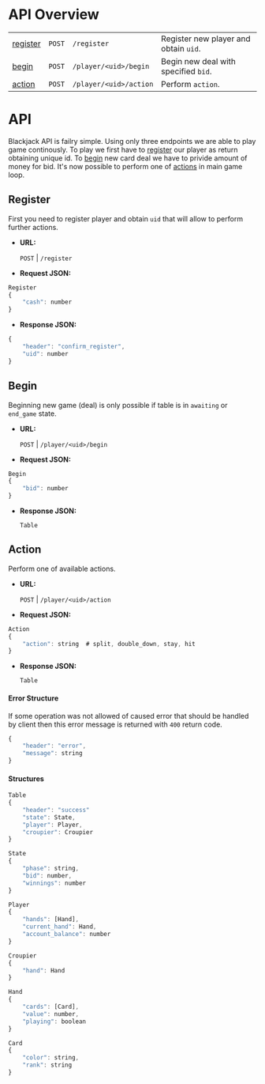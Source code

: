 # API Overview

|                       |        |                        |                                       |
|:--------------------- | ------:|:---------------------- |:------------------------------------- |
| [register](#register) | `POST` | `/register`            | Register new player and obtain `uid`. |
| [begin](#begin)       | `POST` | `/player/<uid>/begin`  | Begin new deal with specified `bid`.  |
| [action](#action)     | `POST` | `/player/<uid>/action` | Perform `action`.                     |

# API
Blackjack API is failry simple. Using only three endpoints we are able to play game continously.
To play we first have to [register](#register) our player as return obtaining unique id.
To [begin](#begin) new card deal we have to privide amount of money for bid.
It's now possible to perform one of [actions](#action) in main game loop.

## Register
First you need to register player and obtain `uid` that will allow to perform further actions.

- **URL:**

  `POST` | `/register`
- **Request JSON:**

```javascript
Register
{
    "cash": number
}
```
- **Response JSON:**

```javascript
{
    "header": "confirm_register",
    "uid": number
}
```

## Begin
Beginning new game (deal) is only possible if table is in `awaiting` or `end_game` state.

- **URL:**

  `POST` | `/player/<uid>/begin`
- **Request JSON:**

```javascript
Begin
{
    "bid": number
}
```
- **Response JSON:**

  `Table`
  
## Action
Perform one of available actions.

- **URL:**

  `POST` | `/player/<uid>/action`
- **Request JSON:**

```javascript
Action
{
    "action": string  # split, double_down, stay, hit
}
```
- **Response JSON:**

  `Table`

#### Error Structure
If some operation was not allowed of caused error that should be handled by client then this error message is returned with `400` return code.
```javascript
{
    "header": "error",
    "message": string
}
```

#### Structures
```javascript
Table
{
    "header": "success"
    "state": State,
    "player": Player,
    "croupier": Croupier
}
```

```javascript
State
{
    "phase": string,
    "bid": number,
    "winnings": number
}
```

```javascript
Player
{
    "hands": [Hand],
    "current_hand": Hand,
    "account_balance": number
}
```

```javascript
Croupier
{
    "hand": Hand
}
```

```javascript
Hand
{
    "cards": [Card],
    "value": number,
    "playing": boolean
}
```

```javascript
Card
{
    "color": string,
    "rank": string
}
```
